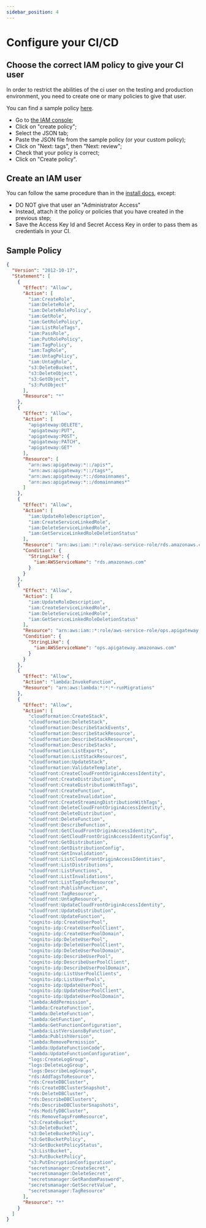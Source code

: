 ```yaml
---
sidebar_position: 4
---
```


# Configure your CI/CD

## Choose the correct IAM policy to give your CI user

In order to restrict the abilities of the ci user on the testing and production environment, you need to create one or many policies to give that user.

You can find a sample policy [here](#sample-policy).

- Go to [the IAM console](https://console.aws.amazon.com/iamv2/home?#/policies);
- Click on "create policy";
- Select the JSON tab;
- Paste the JSON file from the sample policy (or your custom policy);
- Click on "Next: tags", then "Next: review";
- Check that your policy is correct;
- Click on "Create policy".

## Create an IAM user

You can follow the same procedure than in the [install docs](../getting-started/2-get-started-on-aws), except:

- DO NOT give that user an "Administrator Access"
- Instead, attach it the policy or policies that you have created in the previous step;
- Save the Access Key Id and Secret Access Key in order to pass them as credentials in your CI.

## Sample Policy

```json
{
  "Version": "2012-10-17",
  "Statement": [
    {
      "Effect": "Allow",
      "Action": [
        "iam:CreateRole",
        "iam:DeleteRole",
        "iam:DeleteRolePolicy",
        "iam:GetRole",
        "iam:GetRolePolicy",
        "iam:ListRoleTags",
        "iam:PassRole",
        "iam:PutRolePolicy",
        "iam:TagPolicy",
        "iam:TagRole",
        "iam:UntagPolicy",
        "iam:UntagRole",
        "s3:DeleteBucket",
        "s3:DeleteObject",
        "s3:GetObject",
        "s3:PutObject"
      ],
      "Resource": "*"
    },
    {
      "Effect": "Allow",
      "Action": [
        "apigateway:DELETE",
        "apigateway:PUT",
        "apigateway:POST",
        "apigateway:PATCH",
        "apigateway:GET"
      ],
      "Resource": [
        "arn:aws:apigateway:*::/apis*",
        "arn:aws:apigateway:*::/tags*",
        "arn:aws:apigateway:*::/domainnames",
        "arn:aws:apigateway:*::/domainnames*"
      ]
    },
    {
      "Effect": "Allow",
      "Action": [
        "iam:UpdateRoleDescription",
        "iam:CreateServiceLinkedRole",
        "iam:DeleteServiceLinkedRole",
        "iam:GetServiceLinkedRoleDeletionStatus"
      ],
      "Resource": "arn:aws:iam::*:role/aws-service-role/rds.amazonaws.com/AWSServiceRoleForRDS",
      "Condition": {
        "StringLike": {
          "iam:AWSServiceName": "rds.amazonaws.com"
        }
      }
    },
    {
      "Effect": "Allow",
      "Action": [
        "iam:UpdateRoleDescription",
        "iam:CreateServiceLinkedRole",
        "iam:DeleteServiceLinkedRole",
        "iam:GetServiceLinkedRoleDeletionStatus"
      ],
      "Resource": "arn:aws:iam::*:role/aws-service-role/ops.apigateway.amazonaws.com/AWSServiceRoleForAPIGateway",
      "Condition": {
        "StringLike": {
          "iam:AWSServiceName": "ops.apigateway.amazonaws.com"
        }
      }
    },
    {
      "Effect": "Allow",
      "Action": "lambda:InvokeFunction",
      "Resource": "arn:aws:lambda:*:*:*-runMigrations"
    },
    {
      "Effect": "Allow",
      "Action": [
        "cloudformation:CreateStack",
        "cloudformation:DeleteStack",
        "cloudformation:DescribeStackEvents",
        "cloudformation:DescribeStackResource",
        "cloudformation:DescribeStackResources",
        "cloudformation:DescribeStacks",
        "cloudformation:ListExports",
        "cloudformation:ListStackResources",
        "cloudformation:UpdateStack",
        "cloudformation:ValidateTemplate",
        "cloudfront:CreateCloudFrontOriginAccessIdentity",
        "cloudfront:CreateDistribution",
        "cloudfront:CreateDistributionWithTags",
        "cloudfront:CreateFunction",
        "cloudfront:CreateInvalidation",
        "cloudfront:CreateStreamingDistributionWithTags",
        "cloudfront:DeleteCloudFrontOriginAccessIdentity",
        "cloudfront:DeleteDistribution",
        "cloudfront:DeleteFunction",
        "cloudfront:DescribeFunction",
        "cloudfront:GetCloudFrontOriginAccessIdentity",
        "cloudfront:GetCloudFrontOriginAccessIdentityConfig",
        "cloudfront:GetDistribution",
        "cloudfront:GetDistributionConfig",
        "cloudfront:GetInvalidation",
        "cloudfront:ListCloudFrontOriginAccessIdentities",
        "cloudfront:ListDistributions",
        "cloudfront:ListFunctions",
        "cloudfront:ListInvalidations",
        "cloudfront:ListTagsForResource",
        "cloudfront:PublishFunction",
        "cloudfront:TagResource",
        "cloudfront:UntagResource",
        "cloudfront:UpdateCloudFrontOriginAccessIdentity",
        "cloudfront:UpdateDistribution",
        "cloudfront:UpdateFunction",
        "cognito-idp:CreateUserPool",
        "cognito-idp:CreateUserPoolClient",
        "cognito-idp:CreateUserPoolDomain",
        "cognito-idp:DeleteUserPool",
        "cognito-idp:DeleteUserPoolClient",
        "cognito-idp:DeleteUserPoolDomain",
        "cognito-idp:DescribeUserPool",
        "cognito-idp:DescribeUserPoolClient",
        "cognito-idp:DescribeUserPoolDomain",
        "cognito-idp:ListUserPoolClients",
        "cognito-idp:ListUserPools",
        "cognito-idp:UpdateUserPool",
        "cognito-idp:UpdateUserPoolClient",
        "cognito-idp:UpdateUserPoolDomain",
        "lambda:AddPermission",
        "lambda:CreateFunction",
        "lambda:DeleteFunction",
        "lambda:GetFunction",
        "lambda:GetFunctionConfiguration",
        "lambda:ListVersionsByFunction",
        "lambda:PublishVersion",
        "lambda:RemovePermission",
        "lambda:UpdateFunctionCode",
        "lambda:UpdateFunctionConfiguration",
        "logs:CreateLogGroup",
        "logs:DeleteLogGroup",
        "logs:DescribeLogGroups",
        "rds:AddTagsToResource",
        "rds:CreateDBCluster",
        "rds:CreateDBClusterSnapshot",
        "rds:DeleteDBCluster",
        "rds:DescribeDBClusters",
        "rds:DescribeDBClusterSnapshots",
        "rds:ModifyDBCluster",
        "rds:RemoveTagsFromResource",
        "s3:CreateBucket",
        "s3:DeleteBucket",
        "s3:DeleteBucketPolicy",
        "s3:GetBucketPolicy",
        "s3:GetBucketPolicyStatus",
        "s3:ListBucket",
        "s3:PutBucketPolicy",
        "s3:PutEncryptionConfiguration",
        "secretsmanager:CreateSecret",
        "secretsmanager:DeleteSecret",
        "secretsmanager:GetRandomPassword",
        "secretsmanager:GetSecretValue",
        "secretsmanager:TagResource"
      ],
      "Resource": "*"
    }
  ]
}
```
